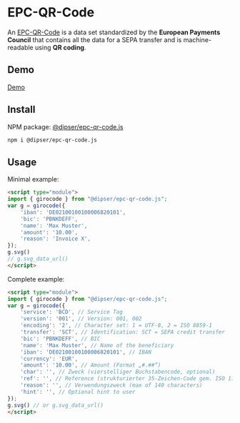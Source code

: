 # EPC-QR-Code

An [EPC-QR-Code] is a data set standardized by the **European Payments Council** that contains all the data for a SEPA transfer and is machine-readable using **QR coding**.


## Demo

[Demo]


## Install

NPM package: [@dipser/epc-qr-code.js]

```bash
npm i @dipser/epc-qr-code.js
```


## Usage

Minimal example:

```html
<script type="module">
import { girocode } from "@dipser/epc-qr-code.js";
var g = girocode({
    'iban': 'DE02100100100006820101',
    'bic': 'PBNKDEFF',
    'name': 'Max Muster',
    'amount': '10.00',
    'reason': 'Invoice X',
});
g.svg()
// g.svg_data_url()
</script>
```

Complete example:

```html
<script type="module">
import { girocode } from "@dipser/epc-qr-code.js";
var g = girocode({
    'service': 'BCD', // Service Tag
    'version': '001', // Version: 001, 002
    'encoding': '2', // Character set: 1 = UTF-8, 2 = ISO 8859-1
    'transfer': 'SCT', // Identification: SCT = SEPA credit transfer
    'bic': 'PBNKDEFF', // BIC
    'name': 'Max Muster', // Name of the beneficiary
    'iban': 'DE02100100100006820101', // IBAN
    'currency': 'EUR',
    'amount': '10.00', // Amount (Format „#.##“)
    'char': '', // Zweck (vierstelliger Buchstabencode, optional)
    'ref': '', // Reference (strukturierter 35-Zeichen-Code gem. ISO 11649 RF Creditor Reference)
    'reason': '', // Verwendungszweck (max of 140 characters)
    'hint': '', // Optional hint to user
});
g.svg() // or g.svg_data_url()
</script>
```



[EPC-QR-Code]: https://de.wikipedia.org/wiki/EPC-QR-Code
[Demo]: http://tools.bitfertig.de/epc-qr-code.js/
[@dipser/epc-qr-code.js]: https://www.npmjs.com/package/@dipser/epc-qr-code.js